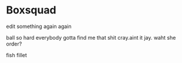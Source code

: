 # Boxsquad

edit something
again
again


ball so hard everybody gotta find me that shit cray.aint it jay. waht she order?


fish fillet
